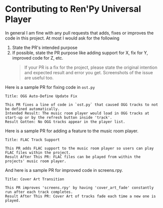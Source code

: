 # Contributing to Ren'Py Universal Player

In general I am fine with any pull requests that adds, fixes or improves the code in this project. At most I would ask for the following

1. State the PR's intended purpose
2. If possible, state the PR purpose like adding support for X, fix for Y, improved code for Z, etc.
   > If your PR is a fix for the project, please state the original intention and expected result and error you get. Screenshots of the issue are useful too.

Here is a sample PR for fixing code in `ost.py`
```
Title: OGG Auto-Define Update Fix

This PR fixes a line of code in `ost.py` that caused OGG tracks to not be defined automatically.
Intended Result: The music room player would load in OGG tracks at start-up or by the refresh button inside 'track'.
Result Gotten: No OGG tracks appear in the player list.
```

Here is a sample PR for adding a feature to the music room player.
```
Title: FLAC Track Support

This PR adds FLAC support to the music room player so users can play FLAC files within the project.
Result After This PR: FLAC files can be played from within the projects' music room player.
```

And here is a sample PR for improved code in screens.rpy.
```
Title: Cover Art Transition

This PR improves 'screens.rpy' by having 'cover_art_fade' constantly run after each track completes.
Result After This PR: Cover Art of tracks fade each time a new one is played.
```
